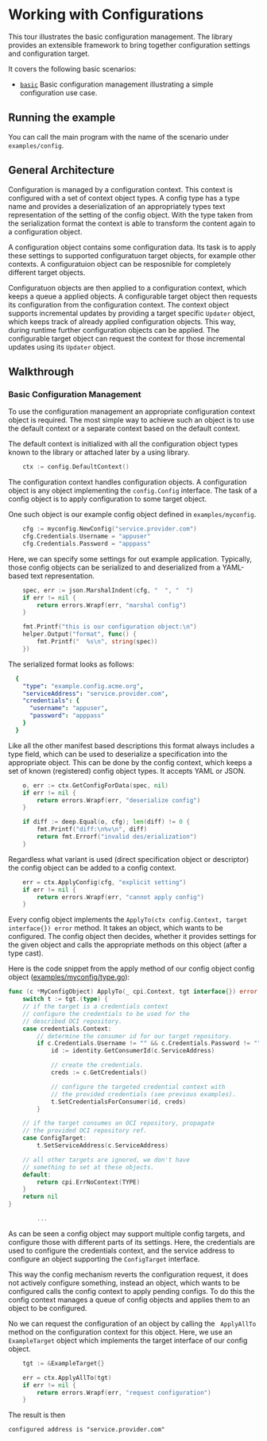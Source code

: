 # Working with Configurations

This tour illustrates the basic configuration management. The library provides
an extensible framework to bring together configuration settings
and configuration target.

It covers the following basic scenarios:

- [`basic`](/examples/lib/tour/04-working-with-config/01-basic-config-management.go) Basic configuration management illustrating a simple configuration use case.


## Running the example

You can call the main program with the name of the scenario under `examples/config`.

## General Architecture

Configuration is managed by a configuration context. This context is configured with
a set of context object types. A config type has a type name and provides a deserialization
of an appropriately types text representation of the setting of the config object.
With the type taken from the serialization format the context is able to transform
the content again to a configuration object.

A configuration object contains some configuration data. Its task is to apply these settings
to supported configuratuon target objects, for example other contexts.
A configuratuion object can be resposnible for completely different target objects.

Configuratuon objects are then applied to a configuration context, which keeps a queue
a applied objects. A configurable target object then requests its configuration from
the configuration context. The context object supports incremental updates by providing
a target specific `Updater` object, which keeps track of already applied configuration
objects. This way, during runtime further configuration objects can be applied. The
configurable target object can request the context for those incremental updates using
its `Updater` object.

## Walkthrough

### Basic Configuration Management

To use the configuration management an appropriate configuration context object
is required. The most simple way to achieve such an object is to use
the default context or a separate context based on the default context.

The default context is initialized with all the configuration object types
known to the library or attached later by a using library.

```go
	ctx := config.DefaultContext()
```

The configuration context handles configuration objects.
A configuration object is any object implementing
the `config.Config` interface. The task of a config object
is to apply configuration to some target object.

One such object is our example config object defined in `examples/myconfig`.

```go
	cfg := myconfig.NewConfig("service.provider.com")
	cfg.Credentials.Username = "appuser"
	cfg.Credentials.Password = "apppass"
```

Here, we can specify some settings for out example application.
Typically, those config objects can be serialized to and deserialized from 
a YAML-based text representation.

```go
	spec, err := json.MarshalIndent(cfg, "  ", "  ")
	if err != nil {
		return errors.Wrapf(err, "marshal config")
	}

	fmt.Printf("this is our configuration object:\n")
	helper.Output("format", func() {
		fmt.Printf("  %s\n", string(spec))
	})

```

The serialized format looks as follows:

```yaml
  {
    "type": "example.config.acme.org",
    "serviceAddress": "service.provider.com",
    "credentials": {
      "username": "appuser",
      "password": "apppass"
    }
  }
```

Like all the other manifest based descriptions this format always includes
a type field, which can be used to deserialize a specification into
the appropriate object.
This can be done by the config context, which keeps a set of known (registered)
config object types. It accepts YAML or JSON.

```go
	o, err := ctx.GetConfigForData(spec, nil)
	if err != nil {
		return errors.Wrapf(err, "deserialize config")
	}

	if diff := deep.Equal(o, cfg); len(diff) != 0 {
		fmt.Printf("diff:\n%v\n", diff)
		return fmt.Errorf("invalid des/erialization")
	}
```

Regardless what variant is used (direct specification object or descriptor)
the config object can be added to a config context.

```go
	err = ctx.ApplyConfig(cfg, "explicit setting")
	if err != nil {
		return errors.Wrapf(err, "cannot apply config")
	}
```

Every config object implements the
`ApplyTo(ctx config.Context, target interface{}) error` method.
It takes an object, which wants to be configured.
The config object then decides, whether it provides
settings for the given object and calls the appropriate
methods on this object (after a type cast).

Here is the code snippet from the apply method of our config object
config object ([examples/myconfig/type.go](../../../examples/myconfig/config.go)):

```go
func (c *MyConfigObject) ApplyTo(_ cpi.Context, tgt interface{}) error {
	switch t := tgt.(type) {
	// if the target is a credentials context
	// configure the credentials to be used for the
	// described OCI repository.
	case credentials.Context:
		// determine the consumer id for our target repository.
		if c.Credentials.Username != "" && c.Credentials.Password != "" {
			id := identity.GetConsumerId(c.ServiceAddress)

			// create the credentials.
			creds := c.GetCredentials()

			// configure the targeted credential context with
			// the provided credentials (see previous examples).
			t.SetCredentialsForConsumer(id, creds)
		}

	// if the target consumes an OCI repository, propagate
	// the provided OCI repository ref.
	case ConfigTarget:
		t.SetServiceAddress(c.ServiceAddress)

	// all other targets are ignored, we don't have
	// something to set at these objects.
	default:
		return cpi.ErrNoContext(TYPE)
	}
	return nil
}

        ...
```

As can be seen a config object may support multiple config targets, and
configure those with different parts of its settings. Here, the
credentials are used to configure the credentials context, and the
service address to configure an object supporting the `ConfigTarget`
interface.


This way the config mechanism reverts the configuration
request, it does not actively configure something, instead
an object, which wants to be configured calls the config
context to apply pending configs.
To do this the config context manages a queue of config objects
and applies them to an object to be configured.

No we can request the configuration of an object by calling
the ` ApplyAllTo` method on the configuration context
for this object. Here, we use an `ExampleTarget` object which
implements the target interface of our config object.

```go
	tgt := &ExampleTarget{}

	err = ctx.ApplyAllTo(tgt)
	if err != nil {
		return errors.Wrapf(err, "request configuration")
	}
```

The result is then

```
configured address is "service.provider.com"
```
